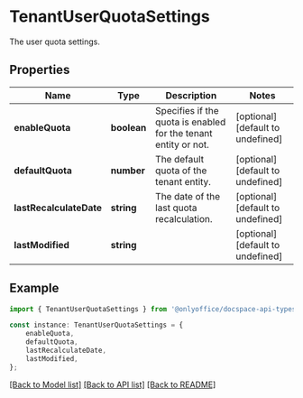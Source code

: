 # TenantUserQuotaSettings

The user quota settings.

## Properties

Name | Type | Description | Notes
------------ | ------------- | ------------- | -------------
**enableQuota** | **boolean** | Specifies if the quota is enabled for the tenant entity or not. | [optional] [default to undefined]
**defaultQuota** | **number** | The default quota of the tenant entity. | [optional] [default to undefined]
**lastRecalculateDate** | **string** | The date of the last quota recalculation. | [optional] [default to undefined]
**lastModified** | **string** |  | [optional] [default to undefined]

## Example

```typescript
import { TenantUserQuotaSettings } from '@onlyoffice/docspace-api-typescript';

const instance: TenantUserQuotaSettings = {
    enableQuota,
    defaultQuota,
    lastRecalculateDate,
    lastModified,
};
```

[[Back to Model list]](../README.md#documentation-for-models) [[Back to API list]](../README.md#documentation-for-api-endpoints) [[Back to README]](../README.md)
